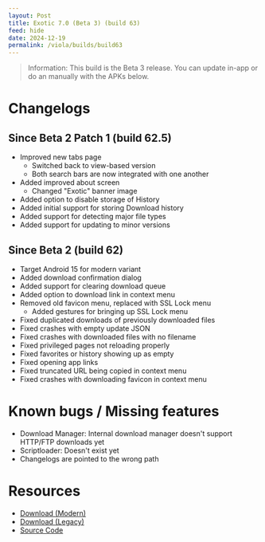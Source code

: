 ```yaml
---
layout: Post
title: Exotic 7.0 (Beta 3) (build 63)
feed: hide
date: 2024-12-19
permalink: /viola/builds/build63
---
```


> Information:
> This build is the Beta 3 release. You can update in-app or do an manually with the APKs below.

# Changelogs
## Since Beta 2 Patch 1 (build 62.5)
- Improved new tabs page
    - Switched back to view-based version
    - Both search bars are now integrated with one another
- Added improved about screen
    - Changed "Exotic" banner image
- Added option to disable storage of History
- Added initial support for storing Download history
- Added support for detecting major file types
- Added support for updating to minor versions

## Since Beta 2 (build 62)
- Target Android 15 for modern variant
- Added download confirmation dialog
- Added support for clearing download queue
- Added option to download link in context menu
- Removed old favicon menu, replaced with SSL Lock menu
    - Added gestures for bringing up SSL Lock menu
- Fixed duplicated downloads of previously downloaded files
- Fixed crashes with empty update JSON
- Fixed crashes with downloaded files with no filename
- Fixed privileged pages not reloading properly
- Fixed favorites or history showing up as empty
- Fixed opening app links
- Fixed truncated URL being copied in context menu
- Fixed crashes with downloading favicon in context menu


# Known bugs / Missing features
- Download Manager: Internal download manager doesn't support HTTP/FTP downloads yet
- Scriptloader: Doesn't exist yet
- Changelogs are pointed to the wrong path

# Resources
- [Download (Modern)](https://gitlab.com/-/project/22143649/uploads/9fed1a80f0851ec9c89067d93248d583/app-modern-next.apk)
- [Download (Legacy)](https://gitlab.com/-/project/22143649/uploads/c20d4f75ebcb3b0adfeb200a76ffbaf9/app-legacy-next.apk)
- [Source Code](https://gitlab.com/TipzTeam/viola/-/tree/7.0_beta3)
